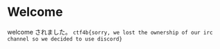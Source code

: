 # Welcome
welcome されました。
`ctf4b{sorry, we lost the ownership of our irc channel so we decided to use discord}`

